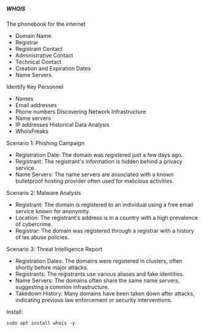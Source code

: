##### WHOIS
The phonebook for the internet

- Domain Name
- Registrar
- Registrant Contact
- Administrative Contact
- Technical Contact
- Creation and Expiration Dates
- Name Servers

Identify Key Personnel
- Names
- Email addresses
- Phone numbers
Discovering Network Infrastructure
- Name servers
- IP addresses
Historical Data Analysis
- WhoisFreaks

Scenario 1: Phishing Campaign
- Registration Date: The domain was registered just a few days ago.
- Registrant: The registrant's information is hidden behind a privacy service.
- Name Servers: The name servers are associated with a known bulletproof hosting provider often used for malicious activities.

Scenario 2: Malware Analysis
- Registrant: The domain is registered to an individual using a free email service known for anonymity.
- Location: The registrant's address is in a country with a high prevalence of cybercrime.
- Registrar: The domain was registered through a registrar with a history of lax abuse policies.

Scenario 3: Threat Intelligence Report
- Registration Dates: The domains were registered in clusters, often shortly before major attacks.
- Registrants: The registrants use various aliases and fake identities.
- Name Servers: The domains often share the same name servers, suggesting a common infrastructure.
- Takedown History: Many domains have been taken down after attacks, indicating previous law enforcement or security interventions.

Install:
```shell-session
sudo apt install whois -y
```

